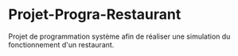 # Projet-Progra-Restaurant
Projet de programmation système afin de réaliser une simulation du fonctionnement d'un restaurant.
